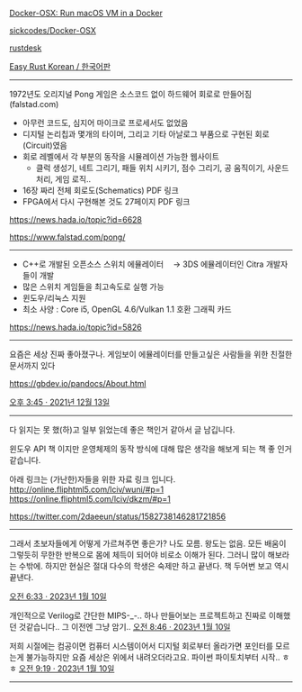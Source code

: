 [Docker-OSX: Run macOS VM in a Docker](https://twitter.com/newsycombinator/status/1614125627522813952)

[sickcodes/Docker-OSX](https://github.com/sickcodes/Docker-OSX)

[rustdesk](https://github.com/rustdesk/rustdesk)

[Easy Rust Korean / 한국어판](https://www.youtube.com/playlist?list=PLfllocyHVgsSJf1zO6k6o3SX2mbZjAqYE)

<hr>

1972년도 오리지널 Pong 게임은 소스코드 없이 하드웨어 회로로 만들어짐 (falstad.com)

- 아무런 코드도, 심지어 마이크로 프로세서도 없었음
- 디지털 논리칩과 몇개의 타이머, 그리고 기타 아날로그 부품으로 구현된 회로(Circuit)였음
- 회로 레벨에서 각 부분의 동작을 시뮬레이션 가능한 웹사이트
    - 클럭 생성기, 네트 그리기, 패들 위치 시키기, 점수 그리기, 공 움직이기, 사운드 처리, 게임 로직..
- 16장 짜리 전체 회로도(Schematics) PDF 링크
- FPGA에서 다시 구현해본 것도 27페이지 PDF 링크

https://news.hada.io/topic?id=6628

https://www.falstad.com/pong/

<hr>

- C++로 개발된 오픈소스 스위치 에뮬레이터
  ㅤ→ 3DS 에뮬레이터인 Citra 개발자들이 개발
- 많은 스위치 게임들을 최고속도로 실행 가능
- 윈도우/리눅스 지원
- 최소 사양 : Core i5, OpenGL 4.6/Vulkan 1.1 호환 그래픽 카드

https://news.hada.io/topic?id=5826

<hr>

요즘은 세상 진짜 좋아졌구나. 게임보이 에뮬레이터를 만들고싶은 사람들을 위한 친절한 문서까지 있다

https://gbdev.io/pandocs/About.html

[오후 3:45 · 2021년 12월 13일](https://twitter.com/kodingwarrior/status/1470283721383497729)

<hr>

다 읽지는 못 했(하)고 일부 읽었는데 좋은 책인거 같아서 글 남깁니다.

윈도우 API 책 이지만 운영체제의 동작 방식에 대해 많은 생각을 해보게 되는 책 좋 인거 같습니다.

아래 링크는 (가난한)자들을 위한 자료 링크 입니다.
http://online.fliphtml5.com/lciv/wuni/#p=1
https://online.fliphtml5.com/lciv/dkzm/#p=1

https://twitter.com/2daeeun/status/1582738146281721856

<hr>

그래서 초보자들에게 어떻게 가르쳐주면 좋은가? 나도 모름. 왕도는 없음. 모든 배움이 그렇듯히 무한한 반복으로 몸에 체득이 되어야 비로소 이해가 된다. 그러니 많이 해보라는 수밖에. 하지만 현실은 절대 다수의 학생은 숙제만 하고 끝낸다. 책 두어번 보고 역시 끝낸다.

[오전 6:33 · 2023년 1월 10일](https://twitter.com/minjang_kim/status/1612563234225278976)

개인적으로 Verilog로 간단한 MIPS-_-.. 하나 만들어보는 프로젝트하고 진짜로 이해했던 것같습니다.. 그 이전엔 그냥 암기..
[오전 8:46 · 2023년 1월 10일](https://twitter.com/mipeng/status/1612596618951364608)

저희 시절에는 컴공이면 컴퓨터 시스템이어서 디지털 회로부터 올라가면 포인터를 모르는게 불가능하지만 요즘 세상은 위에서 내려오더라고요. 파이썬 파이토치부터 시작.. ㅎㅎ
[오전 9:19 · 2023년 1월 10일](https://twitter.com/minjang_kim/status/1612605016644407296)

<hr>

